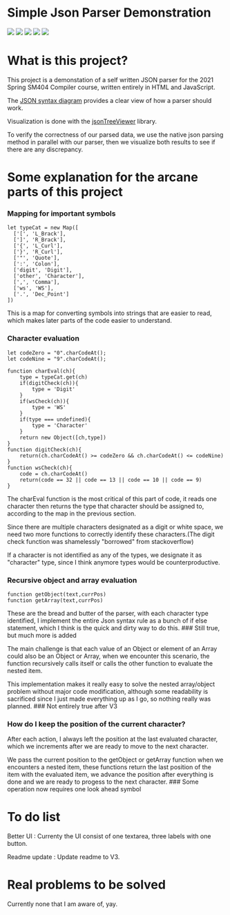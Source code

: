 # Simple Json Parser Demonstration

![](https://img.shields.io/github/stars/renewrr/JsonParser) ![](https://img.shields.io/github/forks/renewrr/JsonParser) ![](https://img.shields.io/github/tag/renewrr/JsonParser) ![](https://img.shields.io/github/release/renewrr/JsonParser) ![](https://img.shields.io/github/issues/renewrr/JsonParser)

# What is this project?
This project is a demonstation of a self written JSON parser for the 2021 Spring SM404 Compiler course, written entirely in HTML and JavaScript.

The [JSON syntax diagram](https://www.json.org/json-en.html) provides a clear view of how a parser should work.

Visualization is done with the [jsonTreeViewer](https://github.com/summerstyle/jsonTreeViewer) library.

To verify the correctness of our parsed data, we use the native json parsing method in parallel with our parser, then we visualize both results to see if there are any discrepancy.

# Some explanation for the arcane parts of this project

### Mapping for important symbols

	let typeCat = new Map([
	  ['[', 'L_Brack'],
	  [']', 'R_Brack'],
	  ['{', 'L_Curl'],
	  ['}', 'R_Curl'],
	  ['"', 'Quote'],
	  [':', 'Colon'],
	  ['digit', 'Digit'],
	  ['other', 'Character'],
	  [',', 'Comma'],
	  ['ws', 'WS'],
	  ['.', 'Dec_Point']
	])
This is a map for converting symbols into strings that are easier to read, which makes later parts of the code easier to understand.

### Character evaluation
	let codeZero = "0".charCodeAt();
	let codeNine = "9".charCodeAt();

	function charEval(ch){
		type = typeCat.get(ch)
		if(digitCheck(ch)){
			type = 'Digit'
		}
		if(wsCheck(ch)){
			type = 'WS'
		}
		if(type === undefined){
			type = 'Character'
		}
		return new Object([ch,type])
	}
	function digitCheck(ch){
		return(ch.charCodeAt() >= codeZero && ch.charCodeAt() <= codeNine)
	}
	function wsCheck(ch){
		code = ch.charCodeAt() 
		return(code == 32 || code == 13 || code == 10 || code == 9)
	}
The charEval function is the most critical of this part of code, it reads one character then returns the type that character should be assigned to, according to the map in the previous section.

Since there are multiple characters designated as a digit or white space, we need two more functions to correctly identify these characters.(The digit check function was shamelessly "borrowed" from stackoverflow)

If a character is not identified as any of the types, we designate it as "character" type, since I think anymore types would be counterproductive.

### Recursive object and array evaluation

	function getObject(text,currPos)
	function getArray(text,currPos)

These are the bread and butter of the parser, with each character type identified, I implement the entire Json syntax rule as a bunch of if else statement, which I think is the quick and dirty way to do this. ### Still true, but much more is added

The main challenge is that each value of an Object or element of an Array could also be an Object or Array, when we encounter this scenario, the function recursively calls itself or calls the other function to evaluate the nested item.

This implementation makes it really easy to solve the nested array/object problem without major code modification, although some readability is sacrificed since I just made everything up as I go, so nothing really was planned. ### Not entirely true after V3

### How do I keep the position of the current character?

After each action, I always left the position at the last evaluated character, which we increments after we are ready to move to the next character.

We pass the current position to the getObject or getArray function when we encounters a nested item, these functions return the last position of the item with the evaluated item, we advance the position after everything is done and we are ready to progess to the next character. ### Some operation now requires one look ahead symbol

# To do list

Better UI : Currenty the UI consist of one textarea, three labels with one button.

Readme update : Update readme to V3.

# Real problems to be solved

Currently none that I am aware of, yay.